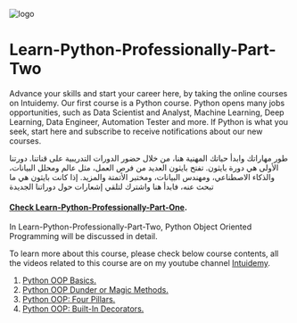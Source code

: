 ![logo](https://github.com/rubada/Learn-Python-Professionally/assets/33088490/b23196c5-4292-469a-a37d-61c144e09155)
# Learn-Python-Professionally-Part-Two

Advance your skills and start your career here, by taking the online courses on Intuidemy. Our first course is a Python course. Python opens many jobs opportunities, such as Data Scientist and Analyst, Machine Learning, Deep Learning, Data Engineer, Automation Tester and more. If Python is what you seek, start here and subscribe to receive notifications about our new courses.

طور مهاراتك وابدأ حياتك المهنية هنا، من خلال حضور الدورات التدريبية على قناتنا. دورتنا الأولى هي دورة بايثون. تفتح بايثون العديد من فرص العمل، مثل عالم ومحلل البيانات، والذكاء الاصطناعي، ومهندس البيانات، ومختبر الأتمتة والمزيد. إذا كانت بايثون هي ما تبحث عنه، فابدأ هنا واشترك لتلقي إشعارات حول دوراتنا الجديدة

#### [Check Learn-Python-Professionally-Part-One](https://github.com/rubada/Learn-Python-Professionally-Part-One).

In Learn-Python-Professionally-Part-Two, Python Object Oriented Programming will be discussed in detail.

To learn more about this course, please check below course contents, all the videos related to this course are on my youtube channel [Intuidemy](https://www.youtube.com/@Intuidemy/playlists).

01. [Python OOP Basics.](https://www.youtube.com/playlist?list=PLD06In0ejHWYTvB-wBW7Q1-f66WOKfSo9)
02. [Python OOP Dunder or Magic Methods.](https://www.youtube.com/playlist?list=PLD06In0ejHWb5i7_T29-p5pRgT39HmHJ5)
03. [Python OOP: Four Pillars.](https://www.youtube.com/playlist?list=PLD06In0ejHWaOKgxrH89Oqqcy8JkCej-w)
04. [Python OOP: Built-In Decorators.](https://www.youtube.com/playlist?list=PLD06In0ejHWZAs_kfRWi1fAKNDfEa5rkr)
